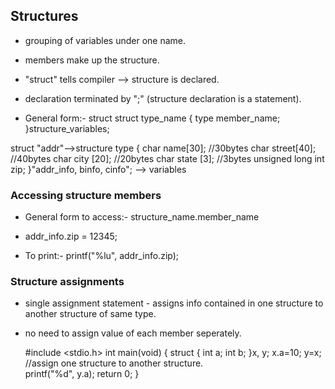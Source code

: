 ## Structures
* grouping of variables under one name.
* members make up the structure.
* "struct" tells compiler --> structure is declared.
* declaration terminated by ";" (structure declaration is a statement).

* General form:-
	struct struct type_name
	{
		type member_name;
	}structure_variables;

	
struct "addr"-->structure type
{
	char name[30];      //30bytes
	char street[40];   //40bytes
	char city [20];   //20bytes
	char state [3];  //3bytes
	unsigned long int zip;
}"addr_info, binfo, cinfo"; --> variables
	
	


### Accessing structure members
* General form to access:-
	structure_name.member_name
	
* addr_info.zip = 12345;

* To print:-
	printf("%lu", addr_info.zip);
	
### Structure assignments
* single assignment statement - assigns info contained in one structure to another structure of same type.
* no need to assign value of each member seperately.

 	#include <stdio.h>
	int main(void)
	{
		struct
		{
			int a;
			int b;
		}x, y;
		x.a=10;
		y=x;		//assign one structure to another structure.   
		printf("%d", y.a);
		return 0;
	}
	

	
	
	
	
	
	
	
	
	
	
	
	
	
	
	
	
	
	
	
	
	
	
	
	
	
	
	
	
	
	
	
	
	
	
	
	
	
	
	
	
	
	
	
	
	
	
	
	
